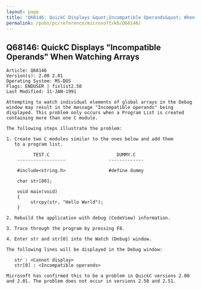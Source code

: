 ```yaml
---
layout: page
title: "Q68146: QuickC Displays &quot;Incompatible Operands&quot; When Watching Arrays"
permalink: /pubs/pc/reference/microsoft/kb/Q68146/
---
```


## Q68146: QuickC Displays &quot;Incompatible Operands&quot; When Watching Arrays

	Article: Q68146
	Version(s): 2.00 2.01
	Operating System: MS-DOS
	Flags: ENDUSER | fixlist2.50
	Last Modified: 11-JAN-1991
	
	Attempting to watch individual elements of global arrays in the Debug
	window may result in the message "Incompatible operands" being
	displayed. This problem only occurs when a Program List is created
	containing more than one C module.
	
	The following steps illustrate the problem:
	
	1. Create two C modules similar to the ones below and add them
	   to a program list.
	
	          TEST.C                         DUMMY.C
	    ------------------                -------------
	
	    #include<string.h>                #define dummy
	
	    char str[80];
	
	    void main(void)
	    {
	         strcpy(str, "Hello World");
	    }
	
	2. Rebuild the application with debug (CodeView) information.
	
	3. Trace through the program by pressing F8.
	
	4. Enter str and str[0] into the Watch (Debug) window.
	
	The following lines will be displayed in the Debug window:
	
	   str : <Cannot display>
	   str[0] : <Incompatible operands>
	
	Microsoft has confirmed this to be a problem in QuickC versions 2.00
	and 2.01. The problem does not occur in versions 2.50 and 2.51.
